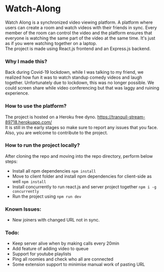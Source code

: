 # Watch-Along
Watch Along is a synchronized video viewing platform. A platform where users can create a room and watch videos with their friends in sync. Every member of the room can control the video and the platform ensures that everyone is watching the same part of the video at the same time. It's just as if you were watching together on a laptop.
<br/>
The project is made using React.js frontend and an Express.js backend.

### Why I made this?
Back during Covid-19 lockdown, while I was talking to my friend, we realized how fun it was to watch standup comedy videos and laugh together. Unfortunately due to lockdown, this was no longer possible. We could screen share while video conferencing but that was laggy and ruining experience.

### How to use the platform?
The project is hosted on a Heroku free dyno. https://tranquil-stream-89718.herokuapp.com/ <br/>
It is still in the early stages so make sure to report any issues that you face. Also, you are welcome to contribute to the project.

### How to run the project locally?
After cloning the repo and moving into the repo directory, perform below steps:
* Install all npm dependencies `npm install` 
* Move to client folder and install npm dependencies for client-side as well `npm install` 
* Install concurrently to run react.js and server project together `npm i -g concurrently`
* Run the project using `npm run dev`

### Known Issues:
* New joiners with changed URL not in sync.

### Todo:
* Keep server alive when by making calls every 20min
* Add feature of adding video to queue
* Support for youtube playlists
* Ping all roomies and check who all are connected
* Some extension support to minimise manual work of pasting URL